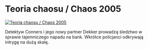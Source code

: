 Teoria chaosu / Chaos 2005 
=============
[![Teoria chaosu / Chaos 2005 ](http://vidos.pl/images/player.gif)](http://vidos.pl/teoria-chaosu-chaos-2005)

 Detektyw Conners i jego nowy partner Dekker prowadzą śledztwo w sprawie tajemniczego napadu na bank. Wkrótce policjanci odkrywają intrygę na dużą skalę.
